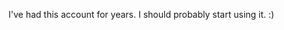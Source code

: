I've had this account for years.
I should probably start using it. :)

<!---
moylty/moylty is a ✨ special ✨ repository because its `README.md` (this file) appears on your GitHub profile.
You can click the Preview link to take a look at your changes.
--->
